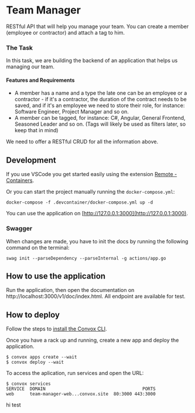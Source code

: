 # Team Manager

RESTful API that will help you manage your team. You can create a member (employee or contractor) and attach a tag to him.

### The Task

In this task, we are building the backend of an application that helps us managing our team.

#### Features and Requirements
- A member has a name and a type the late one can be an employee or a contractor - if it's a contractor, the duration of the contract needs to be saved, and if it's an employee we need to store their role, for instance: Software Engineer, Project Manager and so on.
- A member can be tagged, for instance: C#, Angular, General Frontend, Seasoned Leader and so on. (Tags will likely be used as filters later, so keep that in mind)

We need to offer a RESTful CRUD for all the information above.

## Development

If you use VSCode you get started easily using the extension [Remote - Containers](https://marketplace.visualstudio.com/items?itemName=ms-vscode-remote.remote-containers).

Or you can start the project manually running the `docker-compose.yml`:

```
docker-compose -f .devcontainer/docker-compose.yml up -d
```

You can use the application on [http://127.0.0.1:3000](http://127.0.0.1:3000).

### Swagger

When changes are made, you have to init the docs by running the following command on the terminal:

```
swag init --parseDependency --parseInternal -g actions/app.go
```

## How to use the application

Run the application, then open the documentation on http://localhost:3000/v1/doc/index.html. All endpoint are available for test.

## How to deploy

Follow the steps to [install the Convox CLI](https://docsv2.convox.com/introduction/installation).

Once you have a rack up and running, create a new app and deploy the application.

```
$ convox apps create --wait
$ convox deploy --wait
```

To access the aplication, run services and open the URL:

```
$ convox services
SERVICE  DOMAIN                                     PORTS
web      team-manager-web...convox.site  80:3000 443:3000
```

hi test
